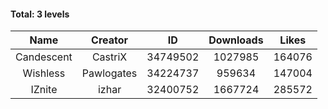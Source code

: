 #### Total: 3 levels

| Name | Creator | ID | Downloads | Likes |
|:---:|:---:|:---:|:---:|:---:|
| Candescent | CastriX | 34749502 | 1027985 | 164076
| Wishless | Pawlogates | 34224737 | 959634 | 147004
| IZnite | izhar | 32400752 | 1667724 | 285572
